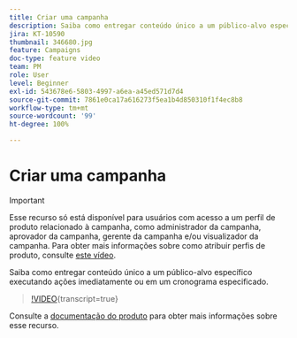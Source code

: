 ```yaml
---
title: Criar uma campanha
description: Saiba como entregar conteúdo único a um público-alvo específico executando ações imediatamente ou em um cronograma especificado.
jira: KT-10590
thumbnail: 346680.jpg
feature: Campaigns
doc-type: feature video
team: PM
role: User
level: Beginner
exl-id: 543678e6-5803-4997-a6ea-a45ed571d7d4
source-git-commit: 7861e0ca17a616273f5ea1b4d850310f1f4ec8b8
workflow-type: tm+mt
source-wordcount: '99'
ht-degree: 100%

---
```


# Criar uma campanha

>[!IMPORTANT]
>
>Esse recurso só está disponível para usuários com acesso a um perfil de produto relacionado à campanha, como administrador da campanha, aprovador da campanha, gerente da campanha e/ou visualizador da campanha. Para obter mais informações sobre como atribuir perfis de produto, consulte [este vídeo](/help/set-up-access/access-management.md).

Saiba como entregar conteúdo único a um público-alvo específico executando ações imediatamente ou em um cronograma especificado.

>[!VIDEO](https://video.tv.adobe.com/v/3414156?quality=12&learn=on&captions=por_br){transcript=true}

Consulte a [documentação do produto](https://experienceleague.adobe.com/docs/journey-optimizer/using/campaigns/get-started-with-campaigns.html?lang=pt-BR) para obter mais informações sobre esse recurso.
